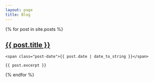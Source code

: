 ```yaml
---
layout: page
title: Blog
---
```


<div class="posts">
  {% for post in site.posts %}
  <div class="post">
    <h2 class="post-title">
      <a href="{{ post.url | absolute_url }}">
        {{ post.title }}
      </a>
    </h2>

    <span class="post-date">{{ post.date | date_to_string }}</span>

    {{ post.excerpt }}
  </div>
  {% endfor %}
</div>
